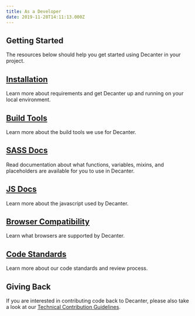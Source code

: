 ```yaml
---
title: As a Developer
date: 2019-11-28T14:11:13.000Z
---
```

## Getting Started

The resources below should help you get started using Decanter in your project.

## [Installation](/page/use-decanter-as-a-developer-installation/)
Learn more about requirements and get Decanter up and running on your local environment.

## [Build Tools](/page/use-decanter-as-a-developer-build-tools/)
Learn more about the build tools we use for Decanter.

## [SASS Docs](/docs/scss/index.html)
Read documentation about what functions, variables, mixins, and placeholders are available for you to use in Decanter.

## [JS Docs](/docs/js/index.html)
Learn more about the javascript used by Decanter.

## [Browser Compatibility](/page/use-decanter-as-a-developer-browser-compatibility/)
Learn what browsers are supported by Decanter.

## [Code Standards](/page/use-decanter-as-a-developer-code-standards/)
Learn more about our code standards and review process.

## Giving Back

If you are interested in contributing code back to Decanter, please also take a look at our [Technical Contribution Guidelines](/page/about-contributing/).
